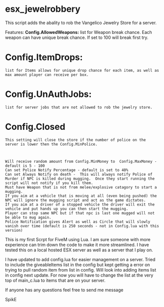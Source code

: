 # esx_jewelrobbery

This script adds the abality to rob the Vangelico Jewelry  Store for a server.



Features:
  <b>Config.AllowedWeapons:</b>
 	list for Weapon break chance.  Each weapon can have unique break chance.  If set to 100 will break first try.
 # Config.ItemDrops: 
 	list for Items allows for unique drop chance for each item, as well as max amount player can receive per box.
 # Config.UnAuthJobs:
 	list for server jobs that are not allowed to rob the jewelry store.
 # Config.Closed
 	This setting will close the store if the number of police on the server is lower then the Config.MinPolice.
	
	
  
 	Will receive random amount from Config.MinMoney to  Config.MaxMoney -  default is 5 - 100
	Can set Police Notify Percentage - default is set to 40%
	Can set Always Notify on death -  This will always notify Police of Murder if NPC is killed during mugging.  Once they start running the script will not notify if you kill them.
	Must have Weapon that is not from melee/explosive catagory to start a mugging.
	If you aim at a vehicle that is moving at all (even being pushed) the NPC will ignore the mugging script and act as the game dictates.
	If you aim at a driver of a stopped vehicle the driver will exit the vehicle and put hands up you can then start the mugging.
	Player can stop same NPC but if that npc is last one mugged will not be able to mug again.
	Police Notification gives Alert as well as Circle that will slowly vanish over time (default is 250 seconds - not in Config.lua with this version)
  


This is my first Scrpt for FiveM using Lua. I am sure someone with more experience can trim down the code to make it more streamlined.
I have tested this on a local hosted ESX server as well as a server that I play on. 

I have updated to add config.lua for easier management on a server.  Tried to include the giveableItems list in the config but kept getting a error on trying to pull random item from list in config.  Will look into adding items list in config next update.  For now you will have to change the list at the very top of  main_c.lua to items that are on your server.  

If anyone has any questions feel free to send me message

SpikE
